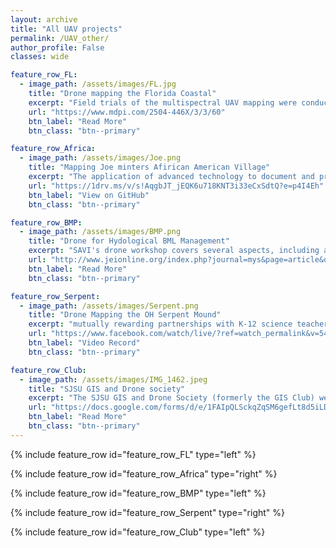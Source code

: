 ```yaml
---
layout: archive
title: "All UAV projects"
permalink: /UAV_other/
author_profile: False
classes: wide

feature_row_FL:
  - image_path: /assets/images/FL.jpg
    title: "Drone mapping the Florida Coastal"
    excerpt: "Field trials of the multispectral UAV mapping were conducted over the Indian River Lagoon along the central Atlantic coast of Florida with Ground Control Points (GCPs), allowing for comparison to geo-referenced satellite and aerial imagery. Multi-spectral satellite imagery (Sentinel-2) was also obtained for the same region to map land cover. NDVI and object-oriented classification methods were employed to compare the mapping capabilities of UAVs and satellites."
    url: "https://www.mdpi.com/2504-446X/3/3/60"
    btn_label: "Read More"
    btn_class: "btn--primary"

feature_row_Africa:
  - image_path: /assets/images/Joe.png
    title: "Mapping Joe minters Afirican American Village"
    excerpt: "The application of advanced technology to document and preserve an art installation demonstrated through the mapping and digital documentation of artist Joe Minter work. Minter, a found-object artist in Birmingham, has constructed a collection entitled African Village in America around his home in Birmingham, Alabama, which narrates his life story and cultural movement. Previously, visitors were required to view the monumental environment in person, but the digital rendering will make it accessible to a wider audience"
    url: "https://1drv.ms/v/s!AqgbJT_jEQK6u718KNT3i33eCxSdtQ?e=p4I4Eh"
    btn_label: "View on GitHub"
    btn_class: "btn--primary"

feature_row_BMP:
  - image_path: /assets/images/BMP.png
    title: "Drone for Hydological BML Management"
    excerpt: "SAVI's drone workshop covers several aspects, including assessing participants and providing training in drone operations, preparing, planning, and realizing flights, discussing airspace regulations, processing and analyzing imagery, and managing data. Trainees are assigned self-study tutorials to promote continued learning for drone mapping. The training program consists of five sections that are implemented in the field and a post-training self-study guide to prepare participants for the FAA Part 107 examination. (Free for SJSU students)"
    url: "http://www.jeionline.org/index.php?journal=mys&page=article&op=view&path%5B%5D=202000433"
    btn_label: "Read More"
    btn_class: "btn--primary"

feature_row_Serpent:
  - image_path: /assets/images/Serpent.png
    title: "Drone Mapping the OH Serpent Mound"
    excerpt: "mutually rewarding partnerships with K-12 science teachers, transferring their experience in cutting-edge research to classroom content with broader impacts. I collaborate with teachers during fieldwork activities and assist in developing science lessons that utilize fieldwork data and drone mapping principles to promote inquiry-based learning with students."
    url: "https://www.facebook.com/watch/live/?ref=watch_permalink&v=544403550277383"
    btn_label: "Video Record"
    btn_class: "btn--primary"

feature_row_Club:
  - image_path: /assets/images/IMG_1462.jpeg
    title: "SJSU GIS and Drone society"
    excerpt: "The SJSU GIS and Drone Society (formerly the GIS Club) welcomes individuals from all majors. The society comprises people with a shared interest in staying abreast of the latest developments in geography, from gaining a deeper understanding of GIS to exploring the potential of drones. Throughout the semester, we organize various activities, including touring San Jose as a group, participating in study sessions to support each other, and engaging in fun activities."
    url: "https://docs.google.com/forms/d/e/1FAIpQLSckqZqSM6gefLt8d5iLDeQKq03pmbF2PAB6B1HSBe08jmObXg/viewform"
    btn_label: "Read More"
    btn_class: "btn--primary"
---
```


{% include feature_row id="feature_row_FL" type="left" %}

{% include feature_row id="feature_row_Africa" type="right" %}

{% include feature_row id="feature_row_BMP" type="left" %}

{% include feature_row id="feature_row_Serpent" type="right" %}

{% include feature_row id="feature_row_Club" type="left" %}






